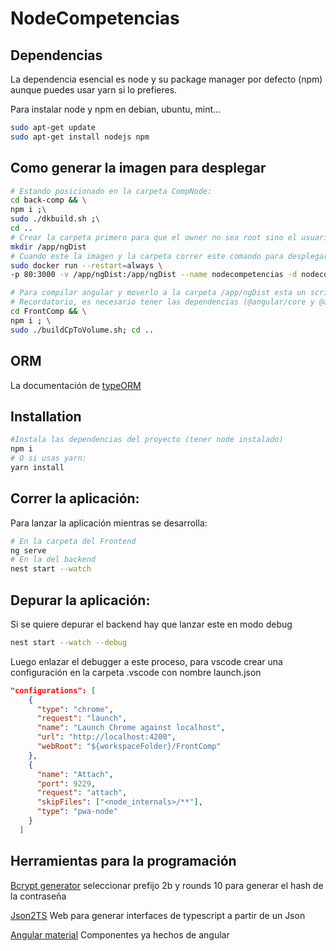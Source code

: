 # NodeCompetencias

## Dependencias

La dependencia esencial es node y su package manager por defecto (npm) aunque puedes usar yarn si lo prefieres.

Para instalar node y npm en debian, ubuntu, mint...

```bash
sudo apt-get update
sudo apt-get install nodejs npm
```

## Como generar la imagen para desplegar

```bash
# Estando posicionado en la carpeta CompNode:
cd back-comp && \
npm i ;\
sudo ./dkbuild.sh ;\
cd ..
# Crear la carpeta primero para que el owner no sea root sino el usuario
mkdir /app/ngDist
# Cuando este la imagen y la carpeta correr este comando para desplegarlo, en el volumen ha de estar la carpeta del compilado de angular
sudo docker run --restart=always \
-p 80:3000 -v /app/ngDist:/app/ngDist --name nodecompetencias -d nodecompetencias

# Para compilar angular y moverlo a la carpeta /app/ngDist esta un script dentro de FrontComp
# Recordatorio, es necesario tener las dependencias (@angular/core y @angular/compiler) para compilarlo sino da error, con este comando las instala y compila:
cd FrontComp && \
npm i ; \
sudo ./buildCpToVolume.sh; cd ..
```

## ORM

La documentación de [typeORM](https://orkhan.gitbook.io/typeorm/docs)

## Installation

```bash
#Instala las dependencias del proyecto (tener node instalado)
npm i
# O si usas yarn:
yarn install
```

## Correr la aplicación:

Para lanzar la aplicación mientras se desarrolla:

```bash
# En la carpeta del Frontend
ng serve
# En la del backend
nest start --watch
```

## Depurar la aplicación:

Si se quiere depurar el backend hay que lanzar este en modo debug

```bash
nest start --watch --debug
```

Luego enlazar el debugger a este proceso, para vscode crear una configuración en la carpeta .vscode con nombre launch.json

```json
"configurations": [
    {
      "type": "chrome",
      "request": "launch",
      "name": "Launch Chrome against localhost",
      "url": "http://localhost:4200",
      "webRoot": "${workspaceFolder}/FrontComp"
    },
    {
      "name": "Attach",
      "port": 9229,
      "request": "attach",
      "skipFiles": ["<node_internals>/**"],
      "type": "pwa-node"
    }
  ]
```

## Herramientas para la programación

[Bcrypt generator](https://bcrypthashgenerator.tool-kit.dev/) seleccionar prefijo 2b y rounds 10 para generar el hash de la contraseña

[Json2TS](http://www.json2ts.com/) Web para generar interfaces de typescript a partir de un Json

[Angular material](https://material.angular.io/) Componentes ya hechos de angular
